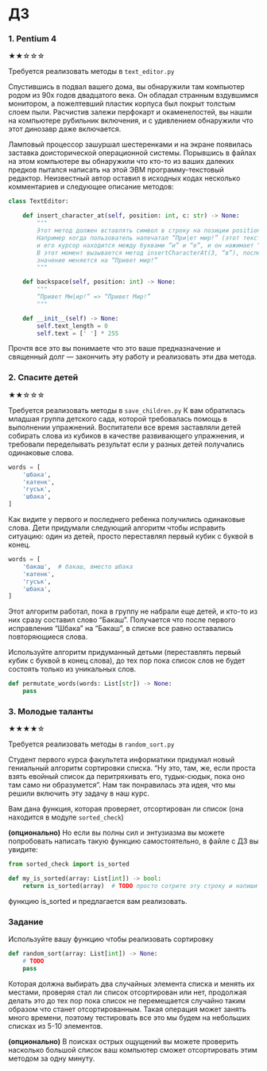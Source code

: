 # ДЗ

### 1. Pentium 4
★★☆☆☆

Требуется реализовать методы в `text_editor.py`

Спустившись в подвал вашего дома, вы обнаружили там компьютер родом из 90х годов двадцатого века. Он обладал странным вздувшимся монитором, а пожелтевший пластик корпуса был покрыт толстым слоем пыли. Расчистив залежи перфокарт и окаменелостей, вы нашли на компьютере рубильник включения, и с удивлением обнаружили что этот динозавр даже включается.

Ламповый процессор зашуршал шестеренками и на экране появилась заставка доисторической операционной системы.
Порывшись в файлах на этом компьютере вы обнаружили что кто-то из ваших далеких предков пытался написать на этой ЭВМ программу-текстовый редактор. Неизвестный автор оставил в исходных кодах несколько комментариев и следующее описание методов:


```python
class TextEditor:

    def insert_character_at(self, position: int, c: str) -> None:
        """
        Этот метод должен вставлять символ в строку на позиции position
        Например когда пользователь напечатал “При|ет мир!” (этот текст у нас в переменной text)
        и его курсор находится между буквами “и” и “е”, и он нажимает “в”.
        В этот момент вызывается метод insertCharacterAt(3, “в”), после чего в переменной text
        значение меняется на “Привет мир!”
        """

    def backspace(self, position: int) -> None:
        """
        “Привет Мм|ир!” => “Привет Мир!”
        """

    def __init__(self) -> None:
        self.text_length = 0
        self.text = [' '] * 255
```
Прочтя все это вы понимаете что это ваше предназначение и священный долг — закончить эту работу и реализовать эти два метода.


### 2. Спасите детей
★★☆☆☆

Требуется реализовать методы в `save_children.py`
К вам обратилась младшая группа детского сада, которой требовалась помощь в выполнении упражнений.
Воспитатели все время заставляли детей собирать слова из кубиков в качестве развивающего упражнения, и требовали переделывать результат если у разных детей получались одинаковые слова.
```python
words = [
    'шбака',
    'катeнк',
    'гусък',
    'шбака',
]
```

Как видите у первого и последнего ребенка получились одинаковые слова. Дети придумали следующий алгоритм чтобы исправить ситуацию: один из детей, просто переставлял первый кубик с буквой в конец.

```python
words = [
    'бакаш',  # бакаш, вместо шбака
    'катeнк',
    'гусък',
    'шбака',
]
```
Этот алгоритм работал, пока в группу не набрали еще детей, и кто-то из них сразу составил слово “Бакаш”. Получается что после первого исправления “Шбака” на “Бакаш”, в списке все равно оставались повторяющиеся слова.

Используйте алгоритм придуманный детьми (переставлять первый кубик с буквой в конец слова), до тех пор пока список слов не будет состоять только из уникальных слов.
```python
def permutate_words(words: List[str]) -> None:
    pass
```


### 3. Молодые таланты
★★★★☆

Требуется реализовать методы в `random_sort.py`


Студент первого курса факультета информатики придумал новый гениальный алгоритм сортировки списка.
“Ну это, там, же,  если проста взять евойный список да перитряхивать его, тудык-сюдык, пока оно там само ни образумется”. Нам так понравилась эта идея, что мы решили включить эту задачу в наш курс.

Вам дана функция, которая проверяет, отсортирован ли список (она находится в модуле `sorted_check`)

**(опционально)**
Но если вы полны сил и энтузиазма вы можете попробовать написать такую функцию самостоятельно, в файле с ДЗ вы увидите:

```python
from sorted_check import is_sorted

def my_is_sorted(array: List[int]) -> bool:
    return is_sorted(array)  # TODO просто сотрите эту строку и напишите свою реализацию
```
функцию is_sorted и предлагается вам реализовать.
### Задание

Используйте вашу функцию чтобы реализовать сортировкy
```python
def random_sort(array: List[int]) -> None:
    # TODO
    pass
```

Которая должна выбирать два случайных элемента списка и менять их местами, проверяя стал ли список отсортирован или нет, продолжая делать это до тех пор пока список не перемещается случайно таким образом что станет отсортированным.
Такая операция может занять много времени, поэтому тестировать все это мы будем на небольших списках из 5-10 элементов.

**(опционально)** В поисках острых ощущений вы можете проверить насколько большой список ваш компьютер сможет отсортировать этим методом за одну минуту.
